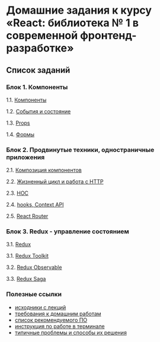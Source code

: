 # Домашние задания к курсу «React: библиотека № 1 в современной фронтенд-разработке»

## Список заданий

### Блок 1. Компоненты

1.1. [Компоненты](components/README.md)

1.2. [События и состояние](events-state/README.md)

1.3. [Props](props/README.md)

1.4. [Формы](forms)

### Блок 2. Продвинутые техники, одностраничные приложения

2.1. [Композиция компонентов](composition/README.md)

2.2. [Жизненный цикл и работа с HTTP](lifecycle-http/README.md)

2.3. [HOC](hoc/README.md)

2.4. [hooks, Context API](hooks-context/react-hooks-context-use-effect/)

2.5. [React Router](router/README.md)

### Блок 3. Redux - управление состоянием

3.1. [Redux](redux)

3.1. [Redux Toolkit](toolkit)

3.2. [Redux Observable](observable)

3.3. [Redux Saga](saga)

### Полезные ссылки

* [исходники с лекций](https://github.com/netology-code/ra16-code)
* [требования к домашним работам](requirements.md)
* [список рекомендуемого ПО](software.md)
* [инструкция по работе в терминале](terminal.md)
* [типичные проблемы и способы их решения](problems.md)
